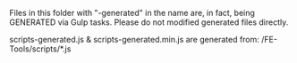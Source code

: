 
Files in this folder with "-generated" in the name are, in fact, being GENERATED via Gulp tasks.  Please do not modified generated files directly.

scripts-generated.js & scripts-generated.min.js are generated from:
/FE-Tools/scripts/*.js
